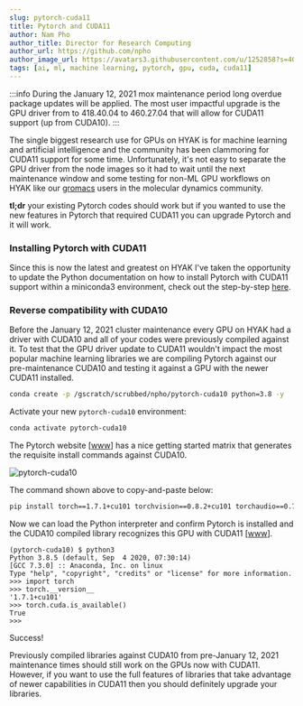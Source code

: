 ```yaml
---
slug: pytorch-cuda11
title: Pytorch and CUDA11
author: Nam Pho
author_title: Director for Research Computing
author_url: https://github.com/npho
author_image_url: https://avatars3.githubusercontent.com/u/1252858?s=400&v=4
tags: [ai, ml, machine learning, pytorch, gpu, cuda, cuda11]
---
```


[pytorch-cuda10]: /img/blog/pytorch-cuda10.png 'Pytorch install instructions for pip with CUDA10'

:::info
During the January 12, 2021 mox maintenance period long overdue package updates will be applied. The most user impactful upgrade is the GPU driver from to 418.40.04 to 460.27.04 that will allow for CUDA11 support (up from CUDA10).
:::

The single biggest research use for GPUs on HYAK is for machine learning and artificial intelligence and the community has been clammoring for CUDA11 support for some time. Unfortunately, it's not easy to separate the GPU driver from the node images so it had to wait until the next maintenance window and some testing for non-ML GPU workflows on HYAK like our [gromacs](2021-01-09-gromacs-gpu.md) users in the molecular dynamics community.

**tl;dr** your existing Pytorch codes should work but if you wanted to use the new features in Pytorch that required CUDA11 you can upgrade Pytorch and it will work.

### Installing Pytorch with CUDA11

Since this is now the latest and greatest on HYAK I've taken the opportunity to update the Python documentation on how to install Pytorch with CUDA11 support within a miniconda3 environment, check out the step-by-step [here](/docs/tools/python).

### Reverse compatibility with CUDA10

Before the January 12, 2021 cluster maintenance every GPU on HYAK had a driver with CUDA10 and all of your codes were previously compiled against it. To test that the GPU driver update to CUDA11 wouldn't impact the most popular machine learning libraries we are compiling Pytorch against our pre-maintenance CUDA10 and testing it against a GPU with the newer CUDA11 installed.

```bash
conda create -p /gscratch/scrubbed/npho/pytorch-cuda10 python=3.8 -y
```

Activate your new `pytorch-cuda10` environment:

```bash
conda activate pytorch-cuda10
```

The Pytorch website [[www](https://pytorch.org/get-started/locally/)] has a nice getting started matrix that generates the requisite install commands against CUDA10.

![pytorch-cuda10]

The command shown above to copy-and-paste below:

```bash
pip install torch==1.7.1+cu101 torchvision==0.8.2+cu101 torchaudio==0.7.2 -f https://download.pytorch.org/whl/torch_stable.html
```

Now we can load the Python interpreter and confirm Pytorch is installed and the CUDA10 compiled library recognizes this GPU with CUDA11 [[www](https://pytorch.org/get-started/locally/#linux-verification)].

```shell-session terminal=true
(pytorch-cuda10) $ python3                                                                               Python 3.8.5 (default, Sep  4 2020, 07:30:14) 
[GCC 7.3.0] :: Anaconda, Inc. on linux
Type "help", "copyright", "credits" or "license" for more information.
>>> import torch
>>> torch.__version__
'1.7.1+cu101'
>>> torch.cuda.is_available()
True
>>> 
```

Success! 

Previously compiled libraries against CUDA10 from pre-January 12, 2021 maintenance times should still work on the GPUs now with CUDA11. However, if you want to use the full features of libraries that take advantage of newer capabilities in CUDA11 then you should definitely upgrade your libraries.
